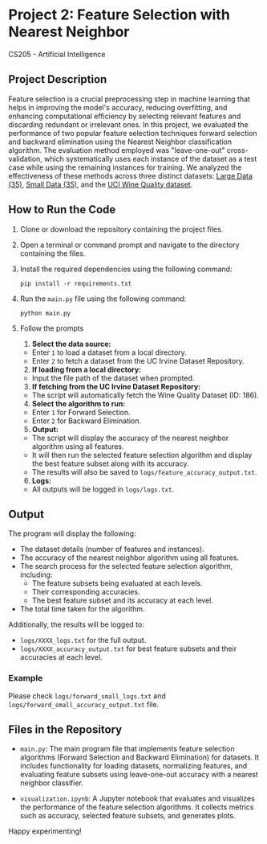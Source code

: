 # Project 2: Feature Selection with Nearest Neighbor

CS205 - Artificial Intelligence

## Project Description
Feature selection is a crucial preprocessing step in machine learning that helps in improving the model's accuracy, reducing overfitting, and enhancing computational efficiency by selecting relevant features and discarding redundant or irrelevant ones. In this project, we evaluated the performance of two popular feature selection techniques forward selection and backward elimination using the Nearest Neighbor classification algorithm. The evaluation method employed was "leave-one-out" cross-validation, which systematically uses each instance of the dataset as a test case while using the remaining instances for training. We analyzed the effectiveness of these methods across three distinct datasets: [Large Data (35)](https://www.dropbox.com/scl/fo/ydr7o2fo4ljbv0l5mmo7x/AAHQO7k2yBpVejVcIjN4mQk?dl=0&e=1&preview=CS205_large_Data__35.txt&rlkey=tikonndbdlen603v3ln51hsa1), [Small Data (35)](https://www.dropbox.com/scl/fo/ydr7o2fo4ljbv0l5mmo7x/AAHQO7k2yBpVejVcIjN4mQk?dl=0&e=1&preview=CS205_small_Data__35.txt&rlkey=tikonndbdlen603v3ln51hsa1), and the [UCI Wine Quality dataset](https://archive.ics.uci.edu/dataset/186/wine+quality).

## How to Run the Code
1. Clone or download the repository containing the project files.
2. Open a terminal or command prompt and navigate to the directory containing the files.
3. Install the required dependencies using the following command:
   ```
   pip install -r requirements.txt
   ```
4. Run the `main.py` file using the following command:
   ```
   python main.py
   ```
5. Follow the prompts
    1. **Select the data source:**
    - Enter `1` to load a dataset from a local directory.
    - Enter `2` to fetch a dataset from the UC Irvine Dataset Repository.

    2. **If loading from a local directory:**
    - Input the file path of the dataset when prompted.

    3. **If fetching from the UC Irvine Dataset Repository:**
    - The script will automatically fetch the Wine Quality Dataset (ID: 186).

    4. **Select the algorithm to run:**
    - Enter `1` for Forward Selection.
    - Enter `2` for Backward Elimination.

    5. **Output:**
    - The script will display the accuracy of the nearest neighbor algorithm using all features.
    - It will then run the selected feature selection algorithm and display the best feature subset along with its accuracy.
    - The results will also be saved to `logs/feature_accuracy_output.txt`.

    6. **Logs:**
    - All outputs will be logged in `logs/logs.txt`.

## Output 

The program will display the following:

- The dataset details (number of features and instances).
- The accuracy of the nearest neighbor algorithm using all features.
- The search process for the selected feature selection algorithm, including:
  - The feature subsets being evaluated at each levels.
  - Their corresponding accuracies.
  - The best feature subset and its accuracy at each level.
- The total time taken for the algorithm.

Additionally, the results will be logged to:
- `logs/XXXX_logs.txt` for the full output.
- `logs/XXXX_accuracy_output.txt` for best feature subsets and their accuracies at each level.

### Example
Please check `logs/forward_small_logs.txt` and `logs/forward_small_accuracy_output.txt` file.


## Files in the Repository

- `main.py`: The main program file that implements feature selection algorithms (Forward Selection and Backward Elimination) for datasets. It includes functionality for loading datasets, normalizing features, and evaluating feature subsets using leave-one-out accuracy with a nearest neighbor classifier.

- `visualization.ipynb`: A Jupyter notebook that evaluates and visualizes the performance of the feature selection algorithms. It collects metrics such as accuracy, selected feature subsets, and generates plots.


Happy experimenting!
